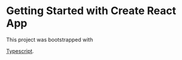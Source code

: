 # Getting Started with Create React App

This project was bootstrapped with

 [Typescript](https://www.tutorialsteacher.com/typescript).

